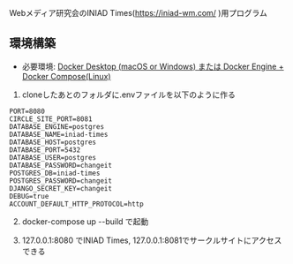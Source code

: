 Webメディア研究会のINIAD Times(https://iniad-wm.com/ )用プログラム

## 環境構築
* 必要環境: [Docker Desktop (macOS or Windows) または Docker Engine + Docker Compose(Linux)](https://docs.docker.com/get-docker/)

1. cloneしたあとのフォルダに.envファイルを以下のように作る
```dotenv
PORT=8080
CIRCLE_SITE_PORT=8081
DATABASE_ENGINE=postgres
DATABASE_NAME=iniad-times
DATABASE_HOST=postgres
DATABASE_PORT=5432
DATABASE_USER=postgres
DATABASE_PASSWORD=changeit
POSTGRES_DB=iniad-times
POSTGRES_PASSWORD=changeit
DJANGO_SECRET_KEY=changeit
DEBUG=true
ACCOUNT_DEFAULT_HTTP_PROTOCOL=http
```

2. docker-compose up --build で起動

3. 127.0.0.1:8080 でINIAD Times, 127.0.0.1:8081でサークルサイトにアクセスできる
